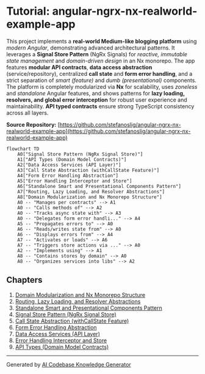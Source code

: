 # Tutorial: angular-ngrx-nx-realworld-example-app

This project implements a **real-world Medium-like blogging platform** using *modern Angular*, demonstrating advanced architectural patterns. It leverages a **Signal Store Pattern** (NgRx Signals) for *reactive, immutable state management* and *domain-driven design* in an Nx monorepo. The app features **modular API contracts**, **data access abstraction** (service/repository), centralized **call state** and **form error handling**, and a strict separation of *smart (feature)* and *dumb (presentational)* components. The platform is completely modularized via **Nx** for scalability, uses *zoneless* and *standalone* Angular features, and shows patterns for **lazy loading, resolvers, and global error interception** for robust user experience and maintainability. **API typed contracts** ensure strong TypeScript consistency across all layers.

**Source Repository:** [https://github.com/stefanoslig/angular-ngrx-nx-realworld-example-app](https://github.com/stefanoslig/angular-ngrx-nx-realworld-example-app)

```mermaid
flowchart TD
    A0["Signal Store Pattern (NgRx Signal Store)"]
    A1["API Types (Domain Model Contracts)"]
    A2["Data Access Services (API Layer)"]
    A3["Call State Abstraction (withCallState Feature)"]
    A4["Form Error Handling Abstraction"]
    A5["Error Handling Interceptor and Store"]
    A6["Standalone Smart and Presentational Components Pattern"]
    A7["Routing, Lazy Loading, and Resolver Abstractions"]
    A8["Domain Modularization and Nx Monorepo Structure"]
    A0 -- "Manages per contracts" --> A1
    A0 -- "Calls methods of" --> A2
    A0 -- "Tracks async state with" --> A3
    A0 -- "Delegates form error handli..." --> A4
    A5 -- "Propagates errors to" --> A0
    A6 -- "Reads/writes state from" --> A0
    A6 -- "Displays errors from" --> A4
    A7 -- "Activates or loads" --> A6
    A7 -- "Triggers store actions via ..." --> A0
    A2 -- "Implements using" --> A1
    A8 -- "Contains stores by domain" --> A0
    A8 -- "Organizes services into libs" --> A2
```

## Chapters

1. [Domain Modularization and Nx Monorepo Structure](01_domain_modularization_and_nx_monorepo_structure.md)
2. [Routing, Lazy Loading, and Resolver Abstractions](02_routing__lazy_loading__and_resolver_abstractions.md)
3. [Standalone Smart and Presentational Components Pattern](03_standalone_smart_and_presentational_components_pattern.md)
4. [Signal Store Pattern (NgRx Signal Store)](04_signal_store_pattern__ngrx_signal_store_.md)
5. [Call State Abstraction (withCallState Feature)](05_call_state_abstraction__withcallstate_feature_.md)
6. [Form Error Handling Abstraction](06_form_error_handling_abstraction.md)
7. [Data Access Services (API Layer)](07_data_access_services__api_layer_.md)
8. [Error Handling Interceptor and Store](08_error_handling_interceptor_and_store.md)
9. [API Types (Domain Model Contracts)](09_api_types__domain_model_contracts_.md)

---

Generated by [AI Codebase Knowledge Generator](https://github.com/vegeta03/codebase-knowledge-generator)
